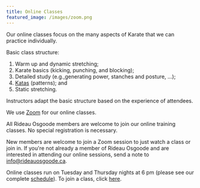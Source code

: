 ```yaml
---
title: Online Classes
featured_image: /images/zoom.png
---
```


Our online classes focus on the many aspects of Karate that we can practice individually. 

Basic class structure:

1. Warm up and dynamic stretching;
2. Karate basics (kicking, punching, and blocking);
3. Detailed study (e.g.,generating power, stanches and posture, ...);
4. [Katas](/karate#katas) (patterns); and
5. Static stretching.

Instructors adapt the basic structure based on the experience of attendees.
 
We use <a href="https://zoom.us" target="_blank">Zoom</a> for our online classes. 

All Rideau Osgoode members are welcome to join our online training classes. No special registration is necessary.

New members are welcome to join a Zoom session to just watch a class or join in. If you're not already a member of Rideau Osgoode and are interested in attending our online sessions, send a note to [info@rideauosgoode.ca](mailto:info@rideauosgoode.ca).

Online classes run on Tuesday and Thursday nights at 6 pm (please see our complete [schedule](/schedule)). To join a class, click <a href="/zoom" target="_blank">here</a>.